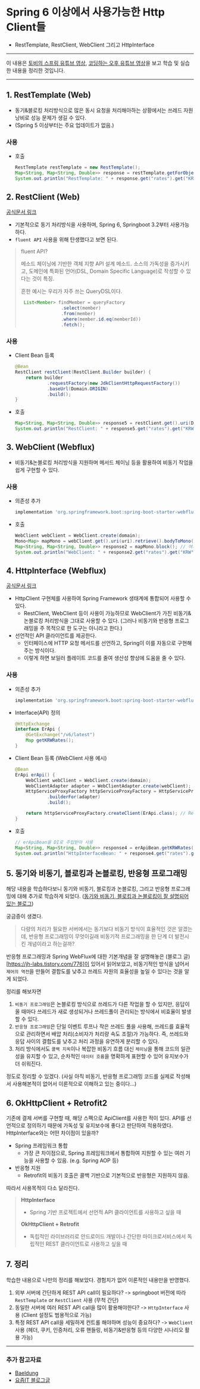 # Spring 6 이상에서 사용가능한 Http Client들

- RestTemplate, RestClient, WebClient 그리고 HttpInterface

---

이 내용은 [토비의 스프링 유튜브 영상](https://youtu.be/Kb37Q5GCyZs?si=8J-xxYWyhOLaPoOY), [코딩하는 오후 유튜브 영상](https://youtu.be/4rbkef88Z3w?si=hhepf7caa71qoU68)을 보고 학습 및 실습한 내용을 정리한 것입니다.

---

## 1. RestTemplate (Web)

- 동기&블로킹 처리방식으로 많은 동시 요청을 처리해아하는 상황에서는 쓰레드 자원 낭비로 성능 문제가 생길 수 있다.
- (Spring 5 이상부터는 주요 업데이트가 없음.)

### 사용

- 호출
  ```java
  RestTemplate restTemplate = new RestTemplate();
  Map<String, Map<String, Double>> response = restTemplate.getForObject(domain + uri, Map.class);
  System.out.println("RestTemplate: " + response.get("rates").get("KRW"));
  ```

## 2. RestClient (Web)
[공식문서 링크](https://docs.spring.io/spring-framework/reference/integration/rest-clients.html)

- 기본적으로 동기 처리방식을 사용하며, Spring 6, Springboot 3.2부터 사용가능하다.
- `fluent API` 사용을 위해 탄생했다고 보면 된다.

> fluent API?
> 
> 메소드 체이닝에 기반한 객체 지향 API 설계 메소드.
> 소스의 가독성을 증가시키고, 도메인에 특화된 언어(DSL, Domain Specific Language)로 작성할 수 있다는 것이 특징.
> 
> 흔한 예시는 우리가 자주 쓰는 QueryDSL이다.
> ```java
>  List<Member> findMember = queryFactory
>                .select(member)
>                .from(member)
>                .where(member.id.eq(memberId))
>                .fetch();
> ```

### 사용

- Client Bean 등록
  ```java
  @Bean
  RestClient restClient(RestClient.Builder builder) {
      return builder
              .requestFactory(new JdkClientHttpRequestFactory())
              .baseUrl(Domain.ORIGIN)
              .build();
  }
  ```
  
- 호출
  ```java
  Map<String, Map<String, Double>> response5 = restClient.get().uri(Domain.PATH).retrieve().body(Map.class);
  System.out.println("RestClient: " + response5.get("rates").get("KRW"));
  ```

## 3. WebClient (Webflux)

- 비동기&논블로킹 처리방식을 지원하며 메서드 체이닝 등을 활용하여 비동기 작업을 쉽게 구현할 수 있다.

### 사용

- 의존성 추가
  ```groovy
  implementation 'org.springframework.boot:spring-boot-starter-webflux
  ```

- 호출
  ```java
  WebClient webClient = WebClient.create(domain);
  Mono<Map> mapMono = webClient.get().uri(uri).retrieve().bodyToMono(Map.class);
  Map<String, Map<String, Double>> response2 = mapMono.block(); // 여기서는 동기 방식으로 응답을 받아옴
  System.out.println("WebClient: " + response2.get("rates").get("KRW"));
  ```

## 4. HttpInterface (Webflux)
[공식문서 링크](https://docs.spring.io/spring-framework/reference/integration/rest-clients.html#rest-http-interface)

- HttpClient 구현체를 사용하여 Spring Framework 생태계에 통합되어 사용할 수 있다.
  - RestClient, WebClient 등이 사용이 가능하므로 WebClient가 가진 비동기&논블로킹 처리방식을 그대로 사용할 수 있다. (그러나 비동기와 반응형 프로그래밍을 주 목적으로 한 도구는 아니라고 한다.)
- 선언적인 API 클라이언트를 제공한다.
  - 인터페이스에 HTTP 요청 메서드를 선언하고, Spring이 이를 자동으로 구현해주는 방식이다.
  - 이렇게 하면 보일러 플레이트 코드를 줄여 생산성 향상에 도움을 줄 수 있다.

### 사용

- 의존성 추가
  ```groovy
  implementation 'org.springframework.boot:spring-boot-starter-webflux
  ```

- Interface(API) 정의
  ```java
  @HttpExchange
  interface ErApi {
      @GetExchange("/v6/latest")
      Map getKRWRates();
  }
  ```

- Client Bean 등록 (WebClient 사용 예시)
  ```java
  @Bean
  ErApi erApi() {
      WebClient webClient = WebClient.create(domain);
      WebClientAdapter adapter = WebClientAdapter.create(webClient);
      HttpServiceProxyFactory httpServiceProxyFactory = HttpServiceProxyFactory
              .builderFor(adapter)
              .build();

      return httpServiceProxyFactory.createClient(ErApi.class); // RestClient를 구현한 Bean을 만들어줌
  }
  ```
  
- 호출
  ```java
  // erApiBean을 DI로 주입받아 사용
  Map<String, Map<String, Double>> response4 = erApiBean.getKRWRates();
  System.out.println("HttpInterfaceBean: " + response4.get("rates").get("KRW"));
  ```

## 5. 동기와 비동기, 블로킹과 논블로킹, 반응형 프로그래밍

해당 내용을 학습하다보니 동기와 비동기, 블로킹과 논블로킹, 그리고 반응형 프로그래밍에 대해 추가로 학습하게 되었다.
([동기와 비동기, 블로킹과 논블로킹이 잘 설명되어 있는 블로그](https://velog.io/@nittre/%EB%B8%94%EB%A1%9C%ED%82%B9-Vs.-%EB%85%BC%EB%B8%94%EB%A1%9C%ED%82%B9-%EB%8F%99%EA%B8%B0-Vs.-%EB%B9%84%EB%8F%99%EA%B8%B0))

궁금증이 생겼다.

> 다량의 처리가 필요한 서버에서는 동기보다 비동기 방식이 효율적인 것은 알겠는데, 반응형 프로그래밍이 무엇이길래 비동기적 프로그래밍을 한 단계 더 발전시킨 개념이라고 하는걸까?

반응형 프로그래밍과 Spring WebFlux에 대한 기본개념을 잘 설명해놓은 (블로그 글)[https://jh-labs.tistory.com/776]이 있어서 읽어보았고, 비동기적인 방식을 넘어서 `제어의 역전`을 만들어 결합도를 낮추고 쓰레드 자원의 효율성을 높일 수 있다는 것을 알게 되었다.

정리를 해보자면
1. `비동기 프로그래밍`은 논블로킹 방식으로 쓰레드가 다른 작업을 할 수 있지만, 응답이 올 때마다 쓰레드가 새로 생성되거나 쓰레드풀이 관리되는 방식에서 비효율이 발생할 수 있다.
2. `반응형 프로그래밍`은 단일 이벤트 루프나 작은 쓰레드 풀을 사용해, 쓰레드를 효율적으로 관리하면서 배압 처리(소비자가 처리량 속도 조절)가 가능하다. 즉, 쓰레드와 응답 사이의 결합도를 낮추고 처리 과정을 유연하게 분리할 수 있다.
3. 처리 방식에서도 `콜백 지옥`이나 복잡한 비동기 흐름 대신 `체이닝`을 통해 코드의 일관성을 유지할 수 있고, 순차적인 `데이터 흐름`을 명확하게 표현할 수 있어 유지보수가 더 쉬워진다.

정도로 정리할 수 있겠다. (사실 아직 비동기, 반응형 프로그래밍 코드를 실제로 작성해서 사용해본적이 없어서 이론적으로 이해하고 있는 중이다...)

## 6. OkHttpClient + Retrofit2

기존에 결제 서버를 구현할 때, 해당 스펙으로 ApiClient를 사용한 적이 있다. API를 선언적으로 정의하기 때문에 가독성 및 유지보수에 좋다고 판단하여 적용하였다. HttpInterface와는 어떤 차이점이 있을까?

- Spring 프레임워크 통합
  - 가장 큰 차이점으로, Spring 프레임워크에서 통합하여 지원할 수 있는 여러 기능을 사용할 수 있음. (e.g. Spring AOP 등)
- 반응형 지원
  - Retrofit의 비동기 호출은 콜백 기반으로 기본적으로 반응형은 지원하지 않음.

따라서 사용목적이 다소 달라진다.

> **HttpInterface**
>
> - Spring 기반 프로젝트에서 선언적 API 클라이언트를 사용하고 싶을 때
> 
> **OkHttpClient + Retrofit**
> 
> - 독립적인 라이브러리로 안드로이드 개발이나 간단한 마이크로서비스에서 독립적인 REST 클라이언트로 사용하고 싶을 때

## 7. 정리

학습한 내용으로 나만의 정리를 해보았다. 경험치가 없어 이론적인 내용만을 반영했다.

1. 외부 서버에 간단하게 REST API call이 필요하다? -> springboot 버전에 따라 `RestTemplate` or `RestClient` 사용 (무척 간단)
2. 동일한 서버에 여러 REST API call을 많이 활용해야한다? -> `HttpInterface` 사용 (Client 설정도 범용적으로 가능)
3. 특정 REST API call을 세밀하게 컨트롤 해야하며 성능이 중요하다? -> `WebClient` 사용 (헤더, 쿠키, 인증처리, 오류 핸들링, 비동기&반응형 등의 다양한 시나리오 활용 가능)

---

### 추가 참고자료

- [Baeldung](https://www.baeldung.com/spring-6-http-interface#client-proxy)
- [요즘IT 블로그글](https://yozm.wishket.com/magazine/detail/1334/)